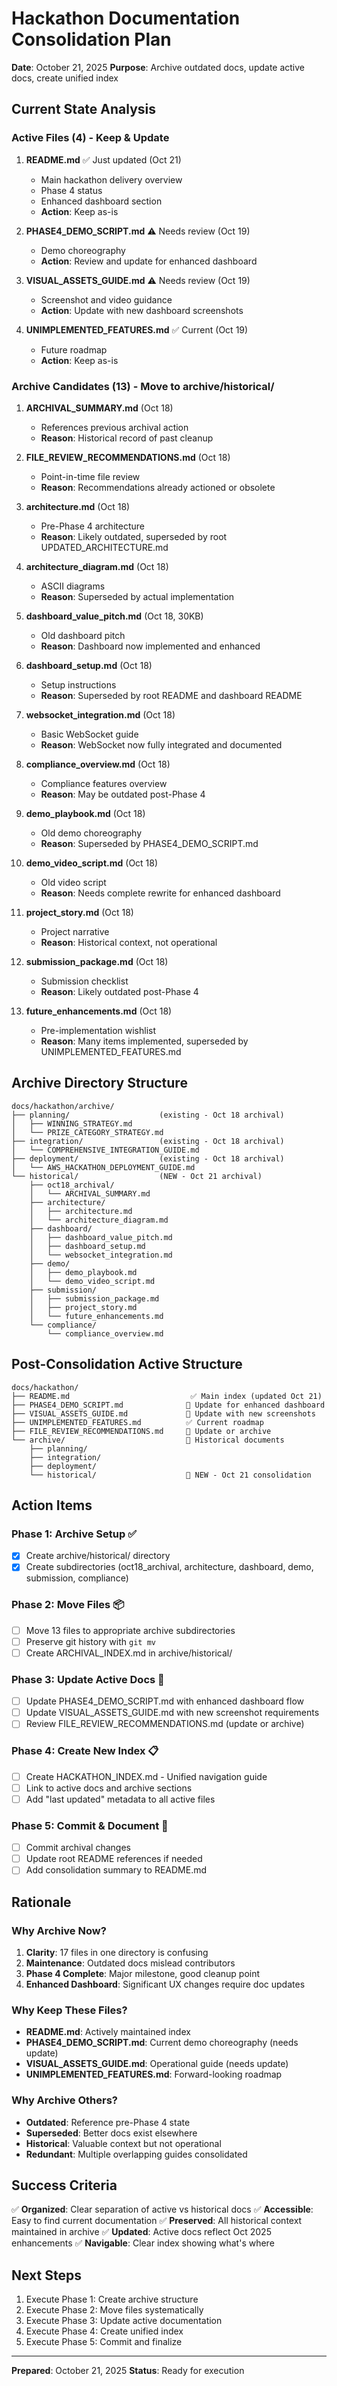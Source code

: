 # Hackathon Documentation Consolidation Plan
**Date**: October 21, 2025
**Purpose**: Archive outdated docs, update active docs, create unified index

## Current State Analysis

### Active Files (4) - Keep & Update
1. **README.md** ✅ Just updated (Oct 21)
   - Main hackathon delivery overview
   - Phase 4 status
   - Enhanced dashboard section
   - **Action**: Keep as-is

2. **PHASE4_DEMO_SCRIPT.md** ⚠️ Needs review (Oct 19)
   - Demo choreography
   - **Action**: Review and update for enhanced dashboard

3. **VISUAL_ASSETS_GUIDE.md** ⚠️ Needs review (Oct 19)
   - Screenshot and video guidance
   - **Action**: Update with new dashboard screenshots

4. **UNIMPLEMENTED_FEATURES.md** ✅ Current (Oct 19)
   - Future roadmap
   - **Action**: Keep as-is

### Archive Candidates (13) - Move to archive/historical/

1. **ARCHIVAL_SUMMARY.md** (Oct 18)
   - References previous archival action
   - **Reason**: Historical record of past cleanup

2. **FILE_REVIEW_RECOMMENDATIONS.md** (Oct 18)
   - Point-in-time file review
   - **Reason**: Recommendations already actioned or obsolete

3. **architecture.md** (Oct 18)
   - Pre-Phase 4 architecture
   - **Reason**: Likely outdated, superseded by root UPDATED_ARCHITECTURE.md

4. **architecture_diagram.md** (Oct 18)
   - ASCII diagrams
   - **Reason**: Superseded by actual implementation

5. **dashboard_value_pitch.md** (Oct 18, 30KB)
   - Old dashboard pitch
   - **Reason**: Dashboard now implemented and enhanced

6. **dashboard_setup.md** (Oct 18)
   - Setup instructions
   - **Reason**: Superseded by root README and dashboard README

7. **websocket_integration.md** (Oct 18)
   - Basic WebSocket guide
   - **Reason**: WebSocket now fully integrated and documented

8. **compliance_overview.md** (Oct 18)
   - Compliance features overview
   - **Reason**: May be outdated post-Phase 4

9. **demo_playbook.md** (Oct 18)
   - Old demo choreography
   - **Reason**: Superseded by PHASE4_DEMO_SCRIPT.md

10. **demo_video_script.md** (Oct 18)
    - Old video script
    - **Reason**: Needs complete rewrite for enhanced dashboard

11. **project_story.md** (Oct 18)
    - Project narrative
    - **Reason**: Historical context, not operational

12. **submission_package.md** (Oct 18)
    - Submission checklist
    - **Reason**: Likely outdated post-Phase 4

13. **future_enhancements.md** (Oct 18)
    - Pre-implementation wishlist
    - **Reason**: Many items implemented, superseded by UNIMPLEMENTED_FEATURES.md

## Archive Directory Structure

```
docs/hackathon/archive/
├── planning/                    (existing - Oct 18 archival)
│   ├── WINNING_STRATEGY.md
│   └── PRIZE_CATEGORY_STRATEGY.md
├── integration/                 (existing - Oct 18 archival)
│   └── COMPREHENSIVE_INTEGRATION_GUIDE.md
├── deployment/                  (existing - Oct 18 archival)
│   └── AWS_HACKATHON_DEPLOYMENT_GUIDE.md
└── historical/                  (NEW - Oct 21 archival)
    ├── oct18_archival/
    │   └── ARCHIVAL_SUMMARY.md
    ├── architecture/
    │   ├── architecture.md
    │   └── architecture_diagram.md
    ├── dashboard/
    │   ├── dashboard_value_pitch.md
    │   ├── dashboard_setup.md
    │   └── websocket_integration.md
    ├── demo/
    │   ├── demo_playbook.md
    │   └── demo_video_script.md
    ├── submission/
    │   ├── submission_package.md
    │   ├── project_story.md
    │   └── future_enhancements.md
    └── compliance/
        └── compliance_overview.md
```

## Post-Consolidation Active Structure

```
docs/hackathon/
├── README.md                           ✅ Main index (updated Oct 21)
├── PHASE4_DEMO_SCRIPT.md              🔄 Update for enhanced dashboard
├── VISUAL_ASSETS_GUIDE.md             🔄 Update with new screenshots
├── UNIMPLEMENTED_FEATURES.md          ✅ Current roadmap
├── FILE_REVIEW_RECOMMENDATIONS.md     🔄 Update or archive
└── archive/                           📁 Historical documents
    ├── planning/
    ├── integration/
    ├── deployment/
    └── historical/                    📁 NEW - Oct 21 consolidation
```

## Action Items

### Phase 1: Archive Setup ✅
- [x] Create archive/historical/ directory
- [x] Create subdirectories (oct18_archival, architecture, dashboard, demo, submission, compliance)

### Phase 2: Move Files 📦
- [ ] Move 13 files to appropriate archive subdirectories
- [ ] Preserve git history with `git mv`
- [ ] Create ARCHIVAL_INDEX.md in archive/historical/

### Phase 3: Update Active Docs 📝
- [ ] Update PHASE4_DEMO_SCRIPT.md with enhanced dashboard flow
- [ ] Update VISUAL_ASSETS_GUIDE.md with new screenshot requirements
- [ ] Review FILE_REVIEW_RECOMMENDATIONS.md (update or archive)

### Phase 4: Create New Index 📋
- [ ] Create HACKATHON_INDEX.md - Unified navigation guide
- [ ] Link to active docs and archive sections
- [ ] Add "last updated" metadata to all active files

### Phase 5: Commit & Document 🎯
- [ ] Commit archival changes
- [ ] Update root README references if needed
- [ ] Add consolidation summary to README.md

## Rationale

### Why Archive Now?
1. **Clarity**: 17 files in one directory is confusing
2. **Maintenance**: Outdated docs mislead contributors
3. **Phase 4 Complete**: Major milestone, good cleanup point
4. **Enhanced Dashboard**: Significant UX changes require doc updates

### Why Keep These Files?
- **README.md**: Actively maintained index
- **PHASE4_DEMO_SCRIPT.md**: Current demo choreography (needs update)
- **VISUAL_ASSETS_GUIDE.md**: Operational guide (needs update)
- **UNIMPLEMENTED_FEATURES.md**: Forward-looking roadmap

### Why Archive Others?
- **Outdated**: Reference pre-Phase 4 state
- **Superseded**: Better docs exist elsewhere
- **Historical**: Valuable context but not operational
- **Redundant**: Multiple overlapping guides consolidated

## Success Criteria

✅ **Organized**: Clear separation of active vs historical docs
✅ **Accessible**: Easy to find current documentation
✅ **Preserved**: All historical context maintained in archive
✅ **Updated**: Active docs reflect Oct 2025 enhancements
✅ **Navigable**: Clear index showing what's where

## Next Steps

1. Execute Phase 1: Create archive structure
2. Execute Phase 2: Move files systematically
3. Execute Phase 3: Update active documentation
4. Execute Phase 4: Create unified index
5. Execute Phase 5: Commit and finalize

---

**Prepared**: October 21, 2025
**Status**: Ready for execution
